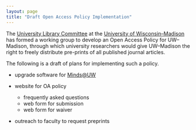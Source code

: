 ```yaml
---
layout: page
title: "Draft Open Access Policy Implementation"
---
```


The
[University Library Committee](https://www.library.wisc.edu/about/university-library-committee/)
at the [University of Wisconsin&ndash;Madison](http://www.wisc.edu)
has formed a working group to develop an Open Access Policy for
UW&ndash;Madison, through which university researchers would give
UW&ndash;Madison the right to freely distribute pre-prints of all
published journal articles.

The following is a draft of plans for implementing such a policy.

- upgrade software for [Minds@UW](https://minds.wisconsin.edu/)

- website for OA policy
  - frequently asked questions
  - web form for submission
  - web form for waiver

- outreach to faculty to request preprints
